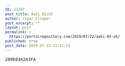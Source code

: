 ```yaml
---
ID: 13297
post_title: Aaki 85/U5
author: Cigar_Crimper
post_excerpt: ""
layout: post
permalink: >
  https://portalrepository.com/2019/07/22/aaki-85-u5/
published: true
post_date: 2019-07-22 11:21:23
---
```

<pre>209E03A2A3FA</pre>